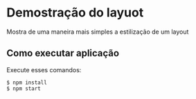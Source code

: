 # Demostração do layuot

Mostra de uma maneira mais simples a estilização de um layout

## Como executar aplicação

Execute esses comandos:


```
$ npm install
$ npm start
```



